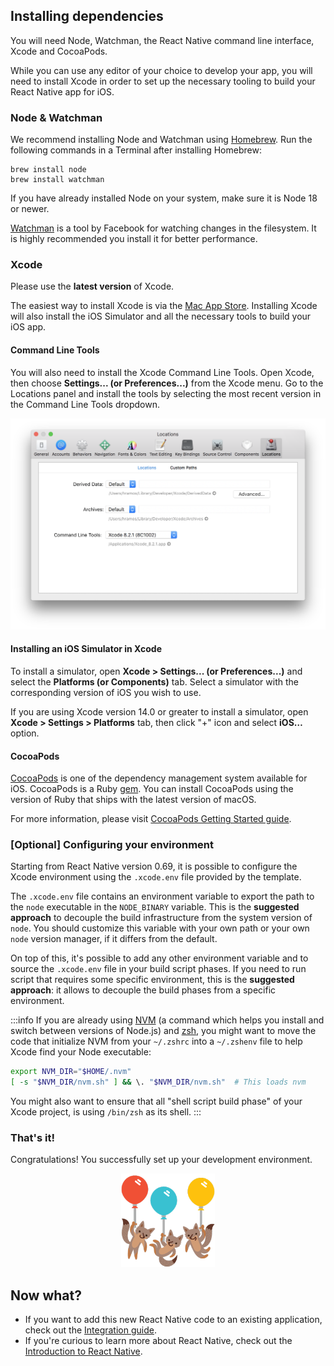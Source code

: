 ## Installing dependencies

You will need Node, Watchman, the React Native command line interface, Xcode and CocoaPods.

While you can use any editor of your choice to develop your app, you will need to install Xcode in order to set up the necessary tooling to build your React Native app for iOS.

### Node & Watchman

We recommend installing Node and Watchman using [Homebrew](https://brew.sh/). Run the following commands in a Terminal after installing Homebrew:

```shell
brew install node
brew install watchman
```

If you have already installed Node on your system, make sure it is Node 18 or newer.

[Watchman](https://facebook.github.io/watchman) is a tool by Facebook for watching changes in the filesystem. It is highly recommended you install it for better performance.

### Xcode

Please use the **latest version** of Xcode.

The easiest way to install Xcode is via the [Mac App Store](https://itunes.apple.com/us/app/xcode/id497799835?mt=12). Installing Xcode will also install the iOS Simulator and all the necessary tools to build your iOS app.

#### Command Line Tools

You will also need to install the Xcode Command Line Tools. Open Xcode, then choose **Settings... (or Preferences...)** from the Xcode menu. Go to the Locations panel and install the tools by selecting the most recent version in the Command Line Tools dropdown.

![Xcode Command Line Tools](/docs/assets/GettingStartedXcodeCommandLineTools.png)

#### Installing an iOS Simulator in Xcode

To install a simulator, open **Xcode > Settings... (or Preferences...)** and select the **Platforms (or Components)** tab. Select a simulator with the corresponding version of iOS you wish to use.

If you are using Xcode version 14.0 or greater to install a simulator, open **Xcode > Settings > Platforms** tab, then click "+" icon and select **iOS…** option.

#### CocoaPods

[CocoaPods](https://cocoapods.org/) is one of the dependency management system available for iOS. CocoaPods is a Ruby [gem](https://en.wikipedia.org/wiki/RubyGems). You can install CocoaPods using the version of Ruby that ships with the latest version of macOS.

For more information, please visit [CocoaPods Getting Started guide](https://guides.cocoapods.org/using/getting-started.html).

### [Optional] Configuring your environment

Starting from React Native version 0.69, it is possible to configure the Xcode environment using the `.xcode.env` file provided by the template.

The `.xcode.env` file contains an environment variable to export the path to the `node` executable in the `NODE_BINARY` variable.
This is the **suggested approach** to decouple the build infrastructure from the system version of `node`. You should customize this variable with your own path or your own `node` version manager, if it differs from the default.

On top of this, it's possible to add any other environment variable and to source the `.xcode.env` file in your build script phases. If you need to run script that requires some specific environment, this is the **suggested approach**: it allows to decouple the build phases from a specific environment.

:::info
If you are already using [NVM](https://nvm.sh/) (a command which helps you install and switch between versions of Node.js) and [zsh](https://ohmyz.sh/), you might want to move the code that initialize NVM from your `~/.zshrc` into a `~/.zshenv` file to help Xcode find your Node executable:

```zsh
export NVM_DIR="$HOME/.nvm"
[ -s "$NVM_DIR/nvm.sh" ] && \. "$NVM_DIR/nvm.sh"  # This loads nvm
```

You might also want to ensure that all "shell script build phase" of your Xcode project, is using `/bin/zsh` as its shell.
:::

<h3>That's it!</h3>

Congratulations! You successfully set up your development environment.

<center><img src="/docs/assets/GettingStartedCongratulations.png" width="150"></img></center>

<h2>Now what?</h2>

- If you want to add this new React Native code to an existing application, check out the [Integration guide](integration-with-existing-apps.md).
- If you're curious to learn more about React Native, check out the [Introduction to React Native](getting-started).
